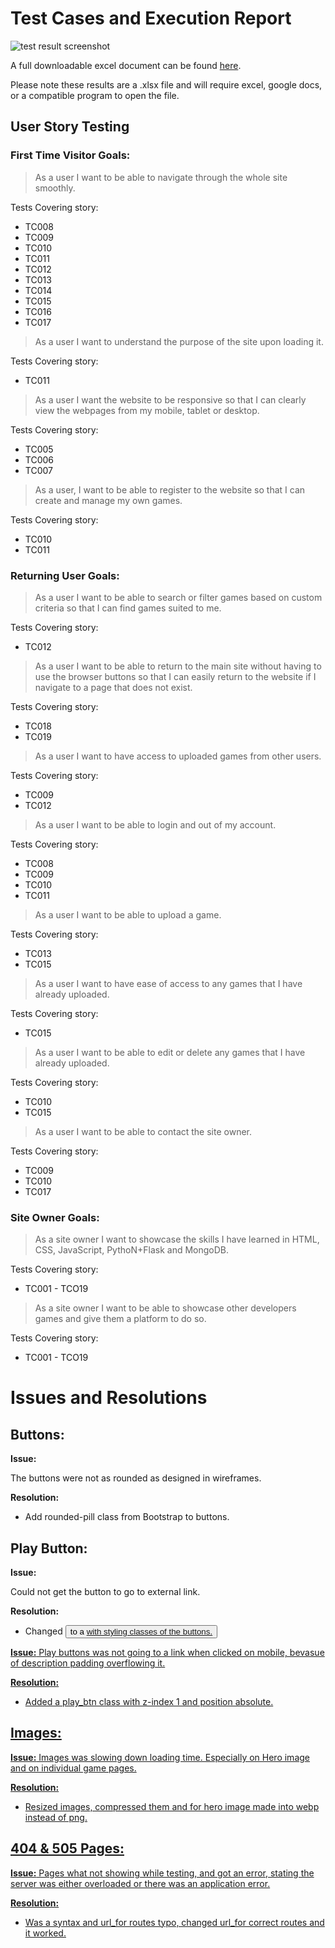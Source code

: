 # Test Cases and Execution Report

![test result screenshot](readme/testing/testresult.jpg)

A full downloadable excel document can be found [here](readme/testing/testResults.xlsx).

Please note these results are a .xlsx file and will require excel, google docs, or a compatible program to open the file.

## **User Story Testing**

### First Time Visitor Goals:
> As a user I want to be able to navigate through the whole site smoothly.

Tests Covering story:
* TC008
* TC009
* TC010
* TC011
* TC012
* TC013
* TC014
* TC015
* TC016
* TC017

> As a user I want to understand the purpose of the site upon loading it.

Tests Covering story:
* TC011

> As a user I want the website to be responsive so that I can clearly view the webpages from my mobile, tablet or desktop.

Tests Covering story:
* TC005
* TC006
* TC007

> As a user, I want to be able to register to the website so that I can create and manage my own games.

Tests Covering story:
* TC010
* TC011

### Returning User Goals:

> As a user I want to be able to search or filter games based on custom criteria so that I can find games suited to me.

Tests Covering story:
* TC012

> As a user I want to be able to return to the main site without having to use the browser buttons so that I can easily return to the website if I navigate to a page that does not exist.

Tests Covering story:
* TC018
* TC019

> As a user I want to have access to uploaded games from other users.

Tests Covering story:
* TC009
* TC012

> As a user I want to be able to login and out of my account.

Tests Covering story:
* TC008
* TC009
* TC010
* TC011

> As a user I want to be able to upload a game.

Tests Covering story:
* TC013
* TC015

> As a user I want to have ease of access to any games that I have already uploaded.

Tests Covering story:
* TC015

> As a user I want to be able to edit or delete any games that I have already uploaded.

Tests Covering story:
* TC010
* TC015

> As a user I want to be able to contact the site owner.

Tests Covering story:
* TC009
* TC010
* TC017

### Site Owner Goals:

> As a site owner I want to showcase the skills I have learned in HTML, CSS, JavaScript, PythoN+Flask and MongoDB.

Tests Covering story:
* TC001 - TCO19

> As a site owner I want to be able to showcase other developers games and give them a platform to do so.

Tests Covering story:
* TC001 - TCO19

# Issues and Resolutions

## Buttons:

**Issue:**

The buttons were not as rounded as designed in wireframes.

**Resolution:**
* Add rounded-pill class from Bootstrap to buttons.

## Play Button:

**Issue:**

Could not get the button to go to external link.

**Resolution:**
* Changed <button> to a <a href> with styling classes of the buttons.

**Issue:**
 Play buttons was not going to a link when clicked on mobile, bevasue of description padding overflowing it.

**Resolution:**
* Added a play_btn class with z-index 1 and position absolute. 


## Images:

**Issue:**
Images was slowing down loading time. Especially on Hero image and on individual game pages.

**Resolution:**
* Resized images, compressed them and for hero image made into webp instead of png.

## 404 & 505 Pages:

**Issue:**
Pages what not showing while testing, and got an error, stating the server was either overloaded or there was an application error. 

**Resolution:**
* Was a syntax and url_for routes typo, changed url_for correct routes and it worked. 



